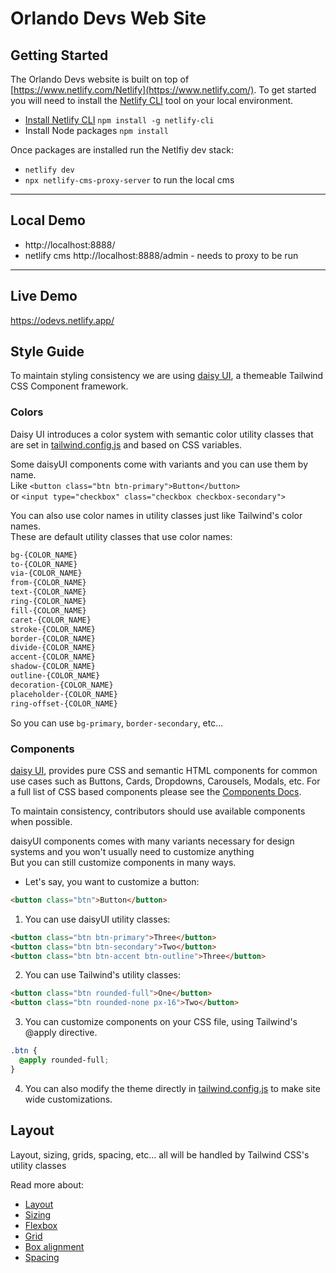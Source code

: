 # Orlando Devs Web Site
## Getting Started

The Orlando Devs website is built on top of [https://www.netlify.com/Netlify](https://www.netlify.com/). To get started you will need to install the [Netlify CLI](https://www.netlify.com/products/cli) tool on your local environment.

* [Install Netlify CLI](https://www.netlify.com/products/cli/#install) `npm install -g netlify-cli`
* Install Node packages `npm install`

Once packages are installed run the Netlfiy dev stack:

* `netlify dev`
* `npx netlify-cms-proxy-server` to run the local cms

---
## Local Demo
* http://localhost:8888/
* netlify cms http://localhost:8888/admin - needs to proxy to be run

---
## Live Demo

https://odevs.netlify.app/

## Style Guide

To maintain styling consistency we are using [daisy UI](https://daisyui.com/), a themeable Tailwind CSS Component framework. 

### Colors

Daisy UI introduces a color system with semantic color utility classes that are set in [tailwind.config.js](tailwind.config.js) and based on CSS variables.

Some daisyUI components come with variants and you can use them by name.  
Like `<button class="btn btn-primary">Button</button>`  
or `<input type="checkbox" class="checkbox checkbox-secondary">`

You can also use color names in utility classes just like Tailwind's color names.  
These are default utility classes that use color names:

```css
bg-{COLOR_NAME}
to-{COLOR_NAME}
via-{COLOR_NAME}
from-{COLOR_NAME}
text-{COLOR_NAME}
ring-{COLOR_NAME}
fill-{COLOR_NAME}
caret-{COLOR_NAME}
stroke-{COLOR_NAME}
border-{COLOR_NAME}
divide-{COLOR_NAME}
accent-{COLOR_NAME}
shadow-{COLOR_NAME}
outline-{COLOR_NAME}
decoration-{COLOR_NAME}
placeholder-{COLOR_NAME}
ring-offset-{COLOR_NAME}
```

So you can use `bg-primary`, `border-secondary`, etc...

### Components

[daisy UI](https://daisyui.com), provides pure CSS and semantic HTML components for common use cases such as Buttons, Cards, Dropdowns, Carousels, Modals, etc. For a full list of CSS based components please see the [Components Docs](https://daisyui.com/components/).

To maintain consistency, contributors should use available components when possible. 

daisyUI components comes with many variants necessary for design systems and you won't usually need to customize anything  
But you can still customize components in many ways.

- Let's say, you want to customize a button:

```html
<button class="btn">Button</button>
```

1. You can use daisyUI utility classes:

```html
<button class="btn btn-primary">Three</button>
<button class="btn btn-secondary">Two</button>
<button class="btn btn-accent btn-outline">Three</button>
```

2. You can use Tailwind's utility classes:

```html
<button class="btn rounded-full">One</button>
<button class="btn rounded-none px-16">Two</button>
```

3. You can customize components on your CSS file, using Tailwind's @apply directive.

```css
.btn {
  @apply rounded-full;
}
```

4. You can also modify the theme directly in [tailwind.config.js](tailwind.config.js) to make site wide customizations.

## Layout

Layout, sizing, grids, spacing, etc... all will be handled by Tailwind CSS's utility classes

Read more about:

- [Layout](https://tailwindcss.com/docs/container)
- [Sizing](https://tailwindcss.com/docs/width)
- [Flexbox](https://tailwindcss.com/docs/flex)
- [Grid](https://tailwindcss.com/docs/grid-template-columns)
- [Box alignment](https://tailwindcss.com/docs/justify-content)
- [Spacing](https://tailwindcss.com/docs/padding)